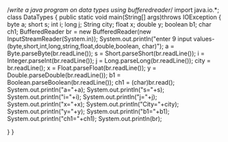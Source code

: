 /*write a java program on data types using bufferedreader*/
import java.io.*;
class DataTypes
{
  public static void main(String[] args)throws IOException
  {
	byte a;
	short s;
	int i;
	long j;
	String city;
	float x;
	double y;
	boolean b1;
	char ch1; 
	BufferedReader br = new BufferedReader(new InputStreamReader(System.in));
	System.out.println("enter 9 input values-(byte,short,int,long,string,float,double,boolean, char)");
	a = Byte.parseByte(br.readLine());
	s = Short.parseShort(br.readLine());
	i = Integer.parseInt(br.readLine());
	j = Long.parseLong(br.readLine());
  city = br.readLine();
	x = Float.parseFloat(br.readLine());
  y = Double.parseDouble(br.readLine()); 
  b1 = Boolean.parseBoolean(br.readLine());
	ch1 = (char)br.read();
	System.out.println("a="+a);
	System.out.println("s="+s);
	System.out.println("i="+i);
	System.out.println("j="+j);
	System.out.println("x="+x);
	System.out.println("City="+city);
	System.out.println("y="+y);
	System.out.println("b1="+b1);
	System.out.println("ch1="+ch1);
	System.out.println(br);
	 
  }
}

